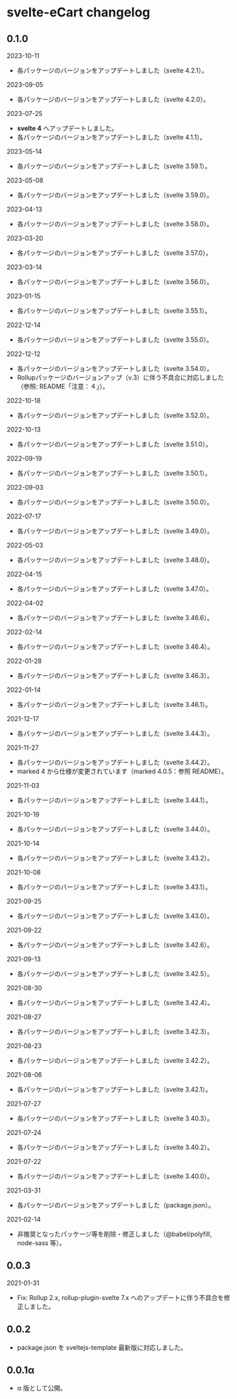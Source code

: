 # svelte-eCart changelog

## 0.1.0

2023-10-11  
- 各パッケージのバージョンをアップデートしました（svelte 4.2.1）。

2023-09-05  
- 各パッケージのバージョンをアップデートしました（svelte 4.2.0）。

2023-07-25  
- **svelte 4** へアップデートしました。
- 各パッケージのバージョンをアップデートしました（svelte 4.1.1）。

2023-05-14  
- 各パッケージのバージョンをアップデートしました（svelte 3.59.1）。

2023-05-08  
- 各パッケージのバージョンをアップデートしました（svelte 3.59.0）。

2023-04-13  
- 各パッケージのバージョンをアップデートしました（svelte 3.58.0）。

2023-03-20  
- 各パッケージのバージョンをアップデートしました（svelte 3.57.0）。

2023-03-14  
- 各パッケージのバージョンをアップデートしました（svelte 3.56.0）。

2023-01-15  
- 各パッケージのバージョンをアップデートしました（svelte 3.55.1）。

2022-12-14  
- 各パッケージのバージョンをアップデートしました（svelte 3.55.0）。

2022-12-12  
- 各パッケージのバージョンをアップデートしました（svelte 3.54.0）。
- Rollupパッケージのバージョンアップ（v.3）に伴う不具合に対応しました（参照: README「注意：４」）。

2022-10-18  
- 各パッケージのバージョンをアップデートしました（svelte 3.52.0）。

2022-10-13  
- 各パッケージのバージョンをアップデートしました（svelte 3.51.0）。

2022-09-19  
- 各パッケージのバージョンをアップデートしました（svelte 3.50.1）。

2022-09-03  
- 各パッケージのバージョンをアップデートしました（svelte 3.50.0）。

2022-07-17  
- 各パッケージのバージョンをアップデートしました（svelte 3.49.0）。

2022-05-03  
- 各パッケージのバージョンをアップデートしました（svelte 3.48.0）。

2022-04-15  
- 各パッケージのバージョンをアップデートしました（svelte 3.47.0）。

2022-04-02  
- 各パッケージのバージョンをアップデートしました（svelte 3.46.6）。

2022-02-14  
- 各パッケージのバージョンをアップデートしました（svelte 3.46.4）。

2022-01-28  
- 各パッケージのバージョンをアップデートしました（svelte 3.46.3）。

2022-01-14  
- 各パッケージのバージョンをアップデートしました（svelte 3.46.1）。

2021-12-17  
- 各パッケージのバージョンをアップデートしました（svelte 3.44.3）。

2021-11-27  
- 各パッケージのバージョンをアップデートしました（svelte 3.44.2）。
- marked 4 から仕様が変更されています（marked 4.0.5：参照 README）。

2021-11-03  
- 各パッケージのバージョンをアップデートしました（svelte 3.44.1）。

2021-10-19  
- 各パッケージのバージョンをアップデートしました（svelte 3.44.0）。

2021-10-14  
- 各パッケージのバージョンをアップデートしました（svelte 3.43.2）。

2021-10-08  
- 各パッケージのバージョンをアップデートしました（svelte 3.43.1）。

2021-09-25  
- 各パッケージのバージョンをアップデートしました（svelte 3.43.0）。

2021-09-22  
- 各パッケージのバージョンをアップデートしました（svelte 3.42.6）。

2021-09-13  
- 各パッケージのバージョンをアップデートしました（svelte 3.42.5）。

2021-08-30  
- 各パッケージのバージョンをアップデートしました（svelte 3.42.4）。

2021-08-27  
- 各パッケージのバージョンをアップデートしました（svelte 3.42.3）。

2021-08-23  
- 各パッケージのバージョンをアップデートしました（svelte 3.42.2）。

2021-08-06  
- 各パッケージのバージョンをアップデートしました（svelte 3.42.1）。

2021-07-27  
- 各パッケージのバージョンをアップデートしました（svelte 3.40.3）。

2021-07-24  
- 各パッケージのバージョンをアップデートしました（svelte 3.40.2）。

2021-07-22  
- 各パッケージのバージョンをアップデートしました（svelte 3.40.0）。

2021-03-31  
- 各パッケージのバージョンをアップデートしました（package.json）。

2021-02-14  
- 非推奨となったパッケージ等を削除・修正しました（@babel/polyfill, node-sass 等）。

## 0.0.3
2021-01-31  
- Fix: Rollup 2.x, rollup-plugin-svelte 7.x へのアップデートに伴う不具合を修正しました。

## 0.0.2

- package.json を sveltejs-template 最新版に対応しました。

## 0.0.1α

- α 版として公開。
